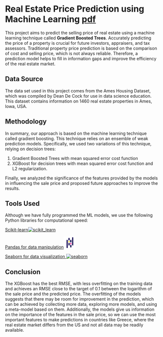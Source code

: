 # Real Estate Price Prediction using Machine Learning [pdf](https://github.com/johnTrs/SalePricePrediction-XGBoost/blob/main/%CE%A4%CE%B5%CE%BB%CE%B9%CE%BA%CE%B7%CE%91%CE%BD%CE%B1%CF%86%CE%BF%CF%81%CE%B1.pdf)

This project aims to predict the selling price of real estate using a machine learning technique called **Gradient Boosted Trees**. Accurately predicting the price of a property is crucial for future investors, appraisers, and tax assessors. Traditional property price prediction is based on the comparison of cost and selling price, which is not always reliable. Therefore, a prediction model helps to fill in information gaps and improve the efficiency of the real estate market.

## Data Source
The data set used in this project comes from the Ames Housing Dataset, which was compiled by Dean De Cock for use in data science education. This dataset contains information on 1460 real estate properties in Ames, Iowa, USA.

## Methodology

In summary, our approach is based on the machine learning technique called gradient boosting. This technique relies on an ensemble of weak prediction models. Specifically, we used two variations of this technique, relying on decision trees: 
1) Gradient Boosted Trees with mean squared error cost function 
2) XGBoost for decision trees with mean squared error cost function and L2 regularization. 

Finally, we analyzed the significance of the features provided by the models in influencing the sale price and proposed future approaches to improve the results.


## Tools Used
Although we have fully programmed the ML models, we use the following Python libraries for computational speed:
<p >  <a href="https://scikit-learn.org/" target="_blank" rel="noreferrer"> Scikit-learn<img src="https://upload.wikimedia.org/wikipedia/commons/0/05/Scikit_learn_logo_small.svg" alt="scikit_learn" width="40" height="40"/> </a> </p>

<p align="left"> <a href="https://pandas.pydata.org/" target="_blank" rel="noreferrer"> Pandas for data manipulation<img src="https://raw.githubusercontent.com/devicons/devicon/2ae2a900d2f041da66e950e4d48052658d850630/icons/pandas/pandas-original.svg" alt="pandas" width="40" height="40"/> </a> <a href="https://scikit-learn.org/" target="_blank" rel="noreferrer">

<a href="https://seaborn.pydata.org/" target="_blank" rel="noreferrer"> Seaborn for data visualization <img src="https://seaborn.pydata.org/_images/logo-mark-lightbg.svg" alt="seaborn" width="40" height="40"/> </a> </p>


## Conclusion
The XGBoost has the best RMSE, with less overfitting on the training data and achieves an RMSE close to the target of 0.1 between the logarithm of the sale price and the predicted price. The overfitting of the models suggests that there may be room for improvement in the prediction, which can be achieved by collecting more data, exploring more models, and using a meta-model based on them. Additionally, the models give us information on the importance of the features in the sale price, so we can use the most important features to make predictions in countries like Greece, where the real estate market differs from the US and not all data may be readily available.
